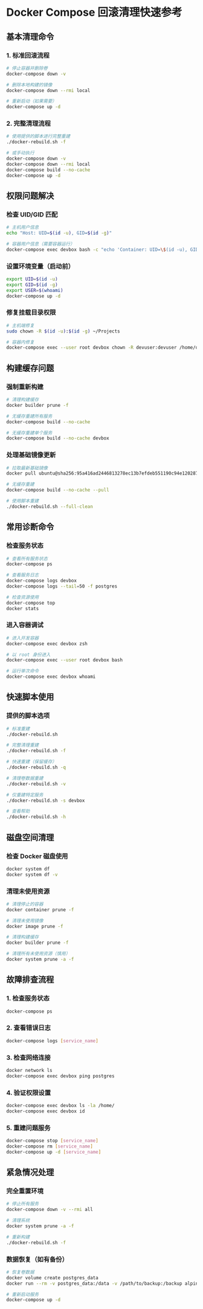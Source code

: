 # Docker Compose 回滚清理快速参考

## 基本清理命令

### 1. 标准回滚流程
```bash
# 停止容器并删除卷
docker-compose down -v

# 删除本地构建的镜像  
docker-compose down --rmi local

# 重新启动（如果需要）
docker-compose up -d
```

### 2. 完整清理流程
```bash
# 使用提供的脚本进行完整重建
./docker-rebuild.sh -f

# 或手动执行
docker-compose down -v
docker-compose down --rmi local
docker-compose build --no-cache
docker-compose up -d
```

## 权限问题解决

### 检查 UID/GID 匹配
```bash
# 主机用户信息
echo "Host: UID=$(id -u), GID=$(id -g)"

# 容器用户信息（需要容器运行）
docker-compose exec devbox bash -c "echo 'Container: UID=\$(id -u), GID=\$(id -g)'"
```

### 设置环境变量（启动前）
```bash
export UID=$(id -u)
export GID=$(id -g)
export USER=$(whoami)
docker-compose up -d
```

### 修复挂载目录权限
```bash
# 主机端修复
sudo chown -R $(id -u):$(id -g) ~/Projects

# 容器内修复
docker-compose exec --user root devbox chown -R devuser:devuser /home/devuser
```

## 构建缓存问题

### 强制重新构建
```bash
# 清理构建缓存
docker builder prune -f

# 无缓存重建所有服务
docker-compose build --no-cache

# 无缓存重建单个服务
docker-compose build --no-cache devbox
```

### 处理基础镜像更新
```bash
# 拉取最新基础镜像
docker pull ubuntu@sha256:95a416ad2446813278ec13b7efdeb551190c94e12028707dd7525632d3cec0d1

# 无缓存重建
docker-compose build --no-cache --pull

# 使用脚本重建
./docker-rebuild.sh --full-clean
```

## 常用诊断命令

### 检查服务状态
```bash
# 查看所有服务状态
docker-compose ps

# 查看服务日志
docker-compose logs devbox
docker-compose logs --tail=50 -f postgres

# 检查资源使用
docker-compose top
docker stats
```

### 进入容器调试
```bash
# 进入开发容器
docker-compose exec devbox zsh

# 以 root 身份进入
docker-compose exec --user root devbox bash

# 运行单次命令
docker-compose exec devbox whoami
```

## 快速脚本使用

### 提供的脚本选项
```bash
# 标准重建
./docker-rebuild.sh

# 完整清理重建
./docker-rebuild.sh -f

# 快速重建（保留缓存）
./docker-rebuild.sh -q

# 清理卷数据重建
./docker-rebuild.sh -v

# 仅重建特定服务
./docker-rebuild.sh -s devbox

# 查看帮助
./docker-rebuild.sh -h
```

## 磁盘空间清理

### 检查 Docker 磁盘使用
```bash
docker system df
docker system df -v
```

### 清理未使用资源
```bash
# 清理停止的容器
docker container prune -f

# 清理未使用镜像
docker image prune -f

# 清理构建缓存
docker builder prune -f

# 清理所有未使用资源（慎用）
docker system prune -a -f
```

## 故障排查流程

### 1. 检查服务状态
```bash
docker-compose ps
```

### 2. 查看错误日志
```bash
docker-compose logs [service_name]
```

### 3. 检查网络连接
```bash
docker network ls
docker-compose exec devbox ping postgres
```

### 4. 验证权限设置
```bash
docker-compose exec devbox ls -la /home/
docker-compose exec devbox id
```

### 5. 重建问题服务
```bash
docker-compose stop [service_name]
docker-compose rm [service_name]
docker-compose up -d [service_name]
```

## 紧急情况处理

### 完全重置环境
```bash
# 停止所有服务
docker-compose down -v --rmi all

# 清理系统
docker system prune -a -f

# 重新构建
./docker-rebuild.sh -f
```

### 数据恢复（如有备份）
```bash
# 恢复卷数据
docker volume create postgres_data
docker run --rm -v postgres_data:/data -v /path/to/backup:/backup alpine cp -r /backup/* /data/

# 重新启动服务
docker-compose up -d
```

